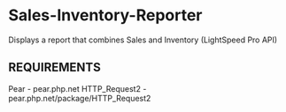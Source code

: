 Sales-Inventory-Reporter
=========================

Displays a report that combines Sales and Inventory (LightSpeed Pro API)


REQUIREMENTS
------------

Pear - pear.php.net
HTTP_Request2 - pear.php.net/package/HTTP_Request2
